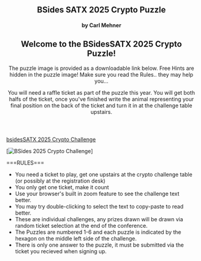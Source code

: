 <article markdown="1">

<header markdown="1">

# BSides SATX 2025 Crypto Puzzle

#### by Carl Mehner

## Welcome to the BSidesSATX 2025 Crypto Puzzle!

The puzzle image is provided as a downloadable link below.
Free Hints are hidden in the puzzle image! Make sure you read the Rules.. they may help you…

You will need a raffle ticket as part of the puzzle this year. You will get both halfs of the ticket, once you've finished write the animal representing your final position on the back of the ticket and turn it in at the challenge table upstairs.


</header>

[bsidesSATX 2025 Crypto Challenge](https://www.cem.me/art/bsides25.pdf)

[![BSides 2025 Crypto Challenge](https://www.cem.me/art/bsides25.png "BSides 2025 Crypto Challenge")]

<article>
  
===RULES===

- You need a ticket to play, get one upstairs at the crypto challenge table (or possibly at the registration desk)
- You only get one ticket, make it count
- Use your browser's built in zoom feature to see the challenge text better.
- You may try double-clicking to select the text to copy-paste to read better.
- These are individual challenges, any prizes drawn will be drawn via random ticket selection at the end of the conference.
- The Puzzles are numbered 1-6 and each puzzle is indicated by the hexagon on the middle left side of the challenge.
- There is only one answer to the puzzle, it must be submitted via the ticket you recieved when signing up.

</article>

</article>
